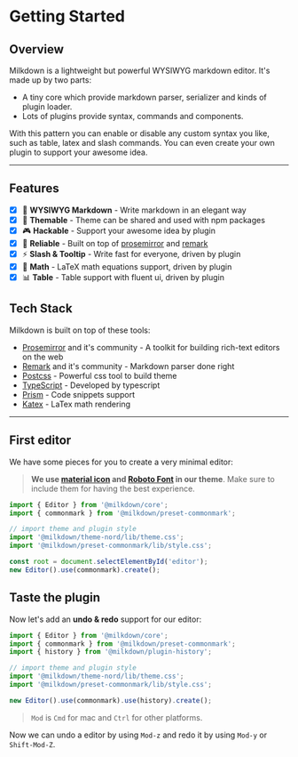 # Getting Started

## Overview

Milkdown is a lightweight but powerful WYSIWYG markdown editor. It's made up by two parts:

-   A tiny core which provide markdown parser, serializer and kinds of plugin loader.
-   Lots of plugins provide syntax, commands and components.

With this pattern you can enable or disable any custom syntax you like, such as table, latex and slash commands.
You can even create your own plugin to support your awesome idea.

---

## Features

-   [x] 📝 **WYSIWYG Markdown** - Write markdown in an elegant way
-   [x] 🎨 **Themable** - Theme can be shared and used with npm packages
-   [x] 🎮 **Hackable** - Support your awesome idea by plugin
-   [x] 🦾 **Reliable** - Built on top of [prosemirror](https://prosemirror.net/) and [remark](https://github.com/remarkjs/remark)
-   [x] ⚡️ **Slash & Tooltip** - Write fast for everyone, driven by plugin
-   [x] 🧮 **Math** - LaTeX math equations support, driven by plugin
-   [x] 📊 **Table** - Table support with fluent ui, driven by plugin

## Tech Stack

Milkdown is built on top of these tools:

-   [Prosemirror](https://prosemirror.net/) and it's community - A toolkit for building rich-text editors on the web
-   [Remark](https://github.com/remarkjs/remark) and it's community - Markdown parser done right
-   [Postcss](https://postcss.org/) - Powerful css tool to build theme
-   [TypeScript](https://www.typescriptlang.org/) - Developed by typescript
-   [Prism](https://prismjs.com/) - Code snippets support
-   [Katex](https://katex.org/) - LaTex math rendering

---

## First editor

We have some pieces for you to create a very minimal editor:

> **We use [material icon](https://fonts.google.com/icons) and [Roboto Font](https://fonts.google.com/specimen/Roboto) in our theme**.
> Make sure to include them for having the best experience.

```typescript
import { Editor } from '@milkdown/core';
import { commonmark } from '@milkdown/preset-commonmark';

// import theme and plugin style
import '@milkdown/theme-nord/lib/theme.css';
import '@milkdown/preset-commonmark/lib/style.css';

const root = document.selectElementById('editor');
new Editor().use(commonmark).create();
```

## Taste the plugin

Now let's add an **undo & redo** support for our editor:

```typescript
import { Editor } from '@milkdown/core';
import { commonmark } from '@milkdown/preset-commonmark';
import { history } from '@milkdown/plugin-history';

// import theme and plugin style
import '@milkdown/theme-nord/lib/theme.css';
import '@milkdown/preset-commonmark/lib/style.css';

new Editor().use(commonmark).use(history).create();
```

> `Mod` is `Cmd` for mac and `Ctrl` for other platforms.

Now we can undo a editor by using `Mod-z` and redo it by using `Mod-y` or `Shift-Mod-Z`.
